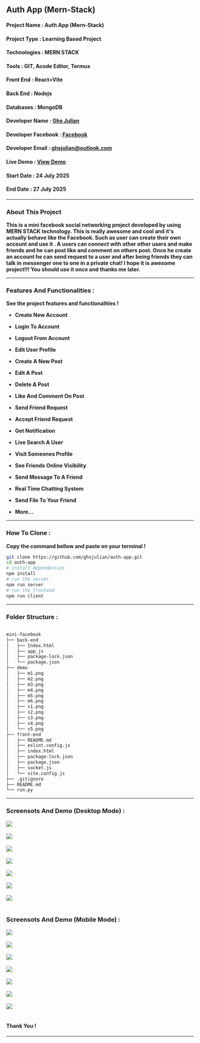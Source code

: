 ## Auth App (Mern-Stack)

#### Project Name : Auth App (Mern-Stack)

#### Project Type : Learning Based Project

#### Technologies : MERN STACK

#### Tools : GIT, Acode Editor, Termux

#### Front End : React+Vite

#### Back End : Nodejs

#### Databases : MongoDB

#### Developer Name : <a href="https://ghsresume.netlify.app" target="_blank">Ghs Julian</a>

#### Developer Facebook : <a href="https://web.facebook.com/ghs.julian.85" target="_blank">Facebook</a>

#### Developer Email : <a href="email:ghsjulian@outlook.com" target="_blank"> ghsjulian@outlook.com </a>

#### Live Demo : <a href="" target="_blank">View Demo </a>

#### Start Date : 24 July 2025

#### End Date : 27 July 2025

---

### About This Project

**This is a mini facebook social networking project developed by using MERN STACK technology. This is really awesome and cool and it's actually behave like the Facebook. Such as user can create their own account and use it . A users can connect with other other users and make friends and he can post like and comment on others post. Once he create an account he can send request to a user and after being friends they can talk in messenger one to one in a private chat! I hope it is awesome project!!! You should use it once and thanks me later.**

---

### Features And Functionalities :

**See the project features and functionalities !**

-   **Create New Account**

-   **Login To Account**

-   **Logout From Account**

-   **Edit User Profile**

-   **Create A New Post**

-   **Edit A Post**

-   **Delete A Post**

-   **Like And Comment On Post**

-   **Send Friend Request**

-   **Accept Friend Request**

-   **Get Notification**

-   **Live Search A User**

-   **Visit Someones Profile**

-   **See Friends Online Visibility**

-   **Send Message To A Friend**

-   **Real Time Chatting System**

-   **Send File To Your Friend**

-   **More...**

---

### How To Clone :

**Copy the command bellow and paste on your terminal !**

```bash
git clone https://github.com/ghsjulian/auth-app.git
cd auth-app
# install dependencies
npm install
# run the server
npm run server 
# run the frontend 
npm run client 
```

---

### Folder Structure :

```bash

mini-facebook
├── back-end
│   ├── Index.html
│   ├── app.js
│   ├── package-lock.json
│   └── package.json
├── demo
│   ├── m1.png
│   ├── m2.png
│   ├── m3.png
│   ├── m4.png
│   ├── m5.png
│   ├── m6.png
│   ├── s1.png
│   ├── s2.png
│   ├── s3.png
│   ├── s4.png
│   └── s5.png
├── front-end
│   ├── README.md
│   ├── eslint.config.js
│   ├── index.html
│   ├── package-lock.json
│   ├── package.json
│   ├── socket.js
│   └── vite.config.js
├── .gitignore
├── README.md
└── run.py
```

---

### Screensots And Demo (Desktop Mode) :

<img src="/demo/d-1.jpg" /><br/><br/>
<img src="/demo/d-2.jpg" /><br/><br/>
<img src="/demo/d-3.jpg" /><br/><br/>
<img src="/demo/d-4.jpg" /><br/><br/>
<img src="/demo/d-5.jpg" /><br/><br/>
<img src="/demo/d-6.jpg" /><br/><br/>
<img src="/demo/d-7.jpg" /><br/><br/>

### Screensots And Demo (Mobile Mode) :

<img src="/demo/m-1.jpg" /><br/><br/>
<img src="/demo/m-2.jpg" /><br/><br/>
<img src="/demo/m-3.jpg" /><br/><br/>
<img src="/demo/m-4.jpg" /><br/><br/>
<img src="/demo/m-5.jpg" /><br/><br/>
<img src="/demo/m-6.jpg" /><br/><br/>
<img src="/demo/m-7.jpg" /><br/><br/>

#### Thank You !

---
